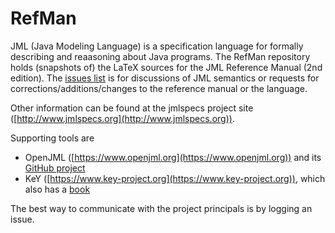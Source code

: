 # RefMan

JML (Java Modeling Language) is a specification language for formally describing and reaasoning about Java programs.
The RefMan repository holds (snapshots of) the LaTeX sources for the JML Reference Manual (2nd edition).
The [issues list](https://github.com/JavaModelingLanguage/RefMan/issues) is for discussions of JML semantics or requests for corrections/additions/changes to the reference manual or the language.

Other information can be found at the jmlspecs project site ([http://www.jmlspecs.org](http://www.jmlspecs.org)).

Supporting tools are 

* OpenJML ([https://www.openjml.org](https://www.openjml.org)) and its [GitHub project](https://github.com/OpenJML)
* KeY ([https://www.key-project.org](https://www.key-project.org)), which also has a [book](https://www.key-project.org/thebook2/)

The best way to communicate with the project principals is by logging an issue.
